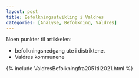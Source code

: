 ```yaml
---
layout: post
title: Befolkningsutvikling i Valdres
categories: [Analyse, Befolkning, Valdres]
---
```


Noen punkter til artikkelen:
- befolkningsnedgang ute i distriktene.
- Valdres kommunene

{% include ValdresBefolkningfra2051til2021.html %}
